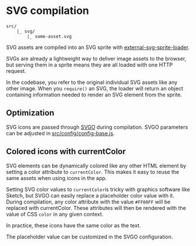 
# SVG compilation

```
src/
	|_ svg/
		|_ some-asset.svg
```

SVG assets are compiled into an SVG sprite with [external-svg-sprite-loader](https://www.npmjs.com/package/external-svg-sprite-loader).

SVGs are already a lightweight way to deliver image assets to the browser, but serving them in a sprite means they are all loaded with one HTTP request.

In the codebase, you refer to the original individual SVG assets like any other image. When you `require()` an SVG, the loader will return an object containing information needed to render an SVG element from the sprite.

## Optimization

SVG icons are passed through [SVGO](https://github.com/svg/svgo) during compilation. SVGO parameters can be adjusted in [src/config/config-base.js](https://github.com/Eiskis/bellevue/blob/master/src/config.base.js).

## Colored icons with currentColor

SVG elements can be dynamically colored like any other HTML element by setting a color attribute to `currentColor`. This makes it easy to reuse the same assets when using icons in the app.

Setting SVG color values to `currentColor`is tricky with graphics software like Sketch, but SVGO can easily replace a placeholder color value with it. During compilation, any color attribute with the value `#FF00FF` will be replaced with currentColor. These attributes will then be rendered with the value of CSS `color` in any given context.

In practice, these icons have the same color as the text.

The placeholder value can be customized in the SVGO configuration.

